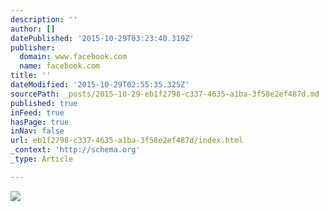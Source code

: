 ```yaml
---
description: ''
author: []
datePublished: '2015-10-29T03:23:40.319Z'
publisher:
  domain: www.facebook.com
  name: facebook.com
title: ''
dateModified: '2015-10-29T02:55:35.325Z'
sourcePath: _posts/2015-10-29-eb1f2798-c337-4635-a1ba-3f58e2ef487d.md
published: true
inFeed: true
hasPage: true
inNav: false
url: eb1f2798-c337-4635-a1ba-3f58e2ef487d/index.html
_context: 'http://schema.org'
_type: Article

---
```

![](https://scontent-lga3-1.xx.fbcdn.net/hphotos-frc3/v/t1.0-9/941117_608960765790563_2122432150_n.jpg?oh=6608be6c251a4bc45c92e7a5f1bff245&oe=56B7FF26)